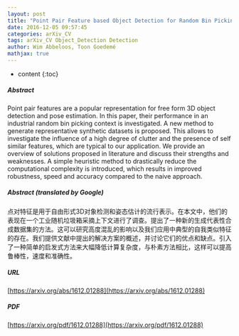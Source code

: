 ```yaml
---
layout: post
title: "Point Pair Feature based Object Detection for Random Bin Picking"
date: 2016-12-05 09:57:45
categories: arXiv_CV
tags: arXiv_CV Object_Detection Detection
author: Wim Abbeloos, Toon Goedemé
mathjax: true
---
```


* content
{:toc}

##### Abstract
Point pair features are a popular representation for free form 3D object detection and pose estimation. In this paper, their performance in an industrial random bin picking context is investigated. A new method to generate representative synthetic datasets is proposed. This allows to investigate the influence of a high degree of clutter and the presence of self similar features, which are typical to our application. We provide an overview of solutions proposed in literature and discuss their strengths and weaknesses. A simple heuristic method to drastically reduce the computational complexity is introduced, which results in improved robustness, speed and accuracy compared to the naive approach.

##### Abstract (translated by Google)
点对特征是用于自由形式3D对象检测和姿态估计的流行表示。在本文中，他们的表现在一个工业随机垃圾箱采摘上下文进行了调查。提出了一种新的生成代表性合成数据集的方法。这可以研究高度混乱的影响以及我们应用中典型的自我类似特征的存在。我们提供文献中提出的解决方案的概述，并讨论它们的优点和缺点。引入了一种简单的启发式方法来大幅降低计算复杂度，与朴素方法相比，这样可以提高鲁棒性，速度和准确性。

##### URL
[https://arxiv.org/abs/1612.01288](https://arxiv.org/abs/1612.01288)

##### PDF
[https://arxiv.org/pdf/1612.01288](https://arxiv.org/pdf/1612.01288)

